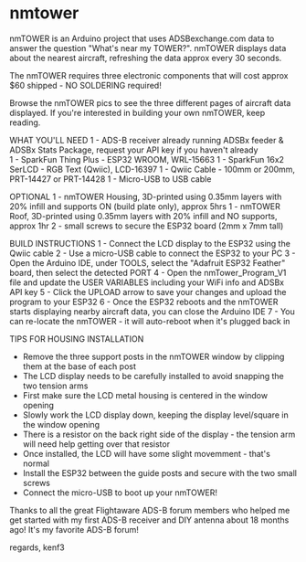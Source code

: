 # nmtower

nmTOWER is an Arduino project that uses ADSBexchange.com data to answer the question "What's near my TOWER?".
nmTOWER displays data about the nearest aircraft, refreshing the data approx every 30 seconds.

The nmTOWER requires three electronic components that will cost approx $60 shipped - NO SOLDERING required!

Browse the nmTOWER pics to see the three different pages of aircraft data displayed. If you're interested in building your own nmTOWER, keep reading.

WHAT YOU'LL NEED
1 - ADS-B receiver already running ADSBx feeder & ADSBx Stats Package, request your API key if you haven't already  
1 - SparkFun Thing Plus - ESP32 WROOM, WRL-15663
1 - SparkFun 16x2 SerLCD - RGB Text (Qwiic), LCD-16397
1 - Qwiic Cable - 100mm or 200mm, PRT-14427 or PRT-14428
1 - Micro-USB to USB cable

OPTIONAL
1 - nmTOWER Housing, 3D-printed using 0.35mm layers with 20% infill and supports ON (build plate only), approx 5hrs
1 - nmTOWER Roof, 3D-printed using 0.35mm layers with 20% infill and NO supports, approx 1hr
2 - small screws to secure the ESP32 board (2mm x 7mm tall)

BUILD INSTRUCTIONS
1 - Connect the LCD display to the ESP32 using the Qwiic cable
2 - Use a micro-USB cable to connect the ESP32 to your PC
3 - Open the Arduino IDE, under TOOLS, select the "Adafruit ESP32 Feather" board, then select the detected PORT
4 - Open the nmTower_Program_V1 file and update the USER VARIABLES including your WiFi info and ADSBx API key
5 - Click the UPLOAD arrow to save your changes and upload the program to your ESP32
6 - Once the ESP32 reboots and the nmTOWER starts displaying nearby aircraft data, you can close the Arduino IDE
7 - You can re-locate the nmTOWER - it will auto-reboot when it's plugged back in 

TIPS FOR HOUSING INSTALLATION
- Remove the three support posts in the nmTOWER window by clipping them at the base of each post
- The LCD display needs to be carefully installed to avoid snapping the two tension arms
- First make sure the LCD metal housing is centered in the window opening
- Slowly work the LCD display down, keeping the display level/square in the window opening
- There is a resistor on the back right side of the display - the tension arm will need help getting over that resistor
- Once installed, the LCD will have some slight movemment - that's normal
- Install the ESP32 between the guide posts and secure with the two small screws
- Connect the micro-USB to boot up your nmTOWER!

Thanks to all the great Flightaware ADS-B forum members who helped me get started with my first ADS-B receiver and DIY antenna about 18 months ago!
It's my favorite ADS-B forum!

regards,
kenf3
